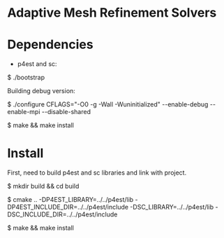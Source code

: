 # Adaptive Mesh Refinement Solvers


# Dependencies

* p4est and sc:

$ ./bootstrap


Building debug version:

$ ./configure CFLAGS="-O0 -g -Wall -Wuninitialized" --enable-debug --enable-mpi --disable-shared

$ make && make install


# Install

First, need to build p4est and sc libraries and link with project.

$ mkdir build && cd build
 
$ cmake .. -DP4EST_LIBRARY=../../p4est/lib -DP4EST_INCLUDE_DIR=../../p4est/include -DSC_LIBRARY=../../p4est/lib -DSC_INCLUDE_DIR=../../p4est/include

$ make && make install
